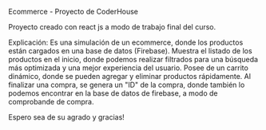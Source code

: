 Ecommerce - Proyecto de CoderHouse

Proyecto creado con react js a modo de trabajo final del curso.

Explicación: 
Es una simulación de un ecommerce, donde los productos están cargados en una base de datos (Firebase). Muestra el listado de los productos en el inicio, donde podemos realizar filtrados para una búsqueda más optimizada y una mejor experiencia del usuario. Posee de un carrito dinámico, donde se pueden agregar y eliminar productos rápidamente. Al finalizar una compra, se genera un "ID" de la compra, donde también lo podemos encontrar en la base de datos de firebase, a modo de comprobande de compra.

Espero sea de su agrado y gracias!
